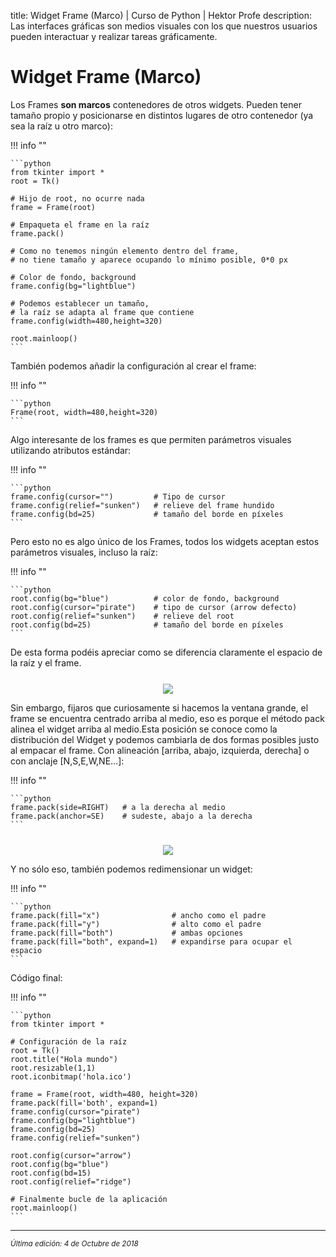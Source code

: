 title: Widget Frame (Marco) | Curso de Python | Hektor Profe
description: Las interfaces gráficas son medios visuales con los que nuestros usuarios pueden interactuar y realizar tareas gráficamente.

# Widget Frame (Marco)

Los Frames **son marcos** contenedores de otros widgets. Pueden tener tamaño propio y posicionarse en distintos lugares de otro contenedor (ya sea la raíz u otro marco):

!!! info "" 

    ```python
	from tkinter import *
    root = Tk()

    # Hijo de root, no ocurre nada
	frame = Frame(root)  

    # Empaqueta el frame en la raíz
	frame.pack()      

    # Como no tenemos ningún elemento dentro del frame, 
    # no tiene tamaño y aparece ocupando lo mínimo posible, 0*0 px

    # Color de fondo, background
	frame.config(bg="lightblue")     

    # Podemos establecer un tamaño,
    # la raíz se adapta al frame que contiene
	frame.config(width=480,height=320) 

	root.mainloop()       
    ```

También podemos añadir la configuración al crear el frame:

!!! info "" 

    ```python
	Frame(root, width=480,height=320) 
    ```

Algo interesante de los frames es que permiten parámetros visuales utilizando atributos estándar:

!!! info "" 

    ```python
    frame.config(cursor="")         # Tipo de cursor
    frame.config(relief="sunken")   # relieve del frame hundido
    frame.config(bd=25)	            # tamaño del borde en píxeles
    ```

Pero esto no es algo único de los Frames, todos los widgets aceptan estos parámetros visuales, incluso la raíz:

!!! info "" 

    ```python
    root.config(bg="blue")   		# color de fondo, background
    root.config(cursor="pirate")    # tipo de cursor (arrow defecto)
    root.config(relief="sunken")    # relieve del root 
    root.config(bd=25)		        # tamaño del borde en píxeles
    ```

De esta forma podéis apreciar como se diferencia claramente el espacio de la raíz y el frame. 

<div style="text-align:center;margin-top:25px"><img src="{{cdn}}/images/tkinter/03.png"/></div>

Sin embargo, fijaros que curiosamente si hacemos la ventana grande, el frame se encuentra centrado arriba al medio, eso es porque el método pack alinea el widget arriba al medio.Esta posición se conoce como la distribución del Widget y podemos cambiarla de dos formas posibles justo al empacar el frame. Con alineación [arriba, abajo, izquierda, derecha] o con anclaje [N,S,E,W,NE…]:

!!! info "" 

    ```python
	frame.pack(side=RIGHT)   # a la derecha al medio
	frame.pack(anchor=SE)    # sudeste, abajo a la derecha
    ```
    
<div style="text-align:center;margin-top:25px"><img src="{{cdn}}/images/tkinter/04.png"/></div>

Y no sólo eso, también podemos redimensionar un widget:

!!! info "" 

    ```python
	frame.pack(fill="x") 			    # ancho como el padre
	frame.pack(fill="y") 			    # alto como el padre
	frame.pack(fill="both")   			# ambas opciones
	frame.pack(fill="both", expand=1)   # expandirse para ocupar el espacio
    ```

Código final:

!!! info "" 

    ```python
    from tkinter import *

    # Configuración de la raíz
    root = Tk()
    root.title("Hola mundo")
    root.resizable(1,1)
    root.iconbitmap('hola.ico')

    frame = Frame(root, width=480, height=320)
    frame.pack(fill='both', expand=1)
    frame.config(cursor="pirate")
    frame.config(bg="lightblue")
    frame.config(bd=25)
    frame.config(relief="sunken")

    root.config(cursor="arrow")
    root.config(bg="blue")
    root.config(bd=15)
    root.config(relief="ridge")

    # Finalmente bucle de la aplicación
    root.mainloop()
    ```

___
<small class="edited"><i>Última edición: 4 de Octubre de 2018</i></small>